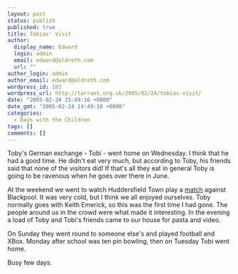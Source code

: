 ```yaml
---
layout: post
status: publish
published: true
title: Tobias' Visit
author:
  display_name: Edward
  login: admin
  email: edward@aldreth.com
  url: ""
author_login: admin
author_email: edward@aldreth.com
wordpress_id: 103
wordpress_url: http://tarrant.org.uk/2005/02/24/tobias-visit/
date: "2005-02-24 15:49:16 +0000"
date_gmt: "2005-02-24 14:49:16 +0000"
categories:
  - Days with the Children
tags: []
comments: []
---
```


<p>Toby's German exchange - Tobi - went home on Wednesday.  I think that he had a good time.  He didn't eat very much, but according to Toby, his friends said that none of the visitors did!  If that's all they eat in general Toby is going to be ravenous when he goes over there in June.</p>
<p>At the weekend we went to watch Huddersfield Town play a <a href="https://news.bbc.co.uk/sport1/hi/football/eng_div_2/4259711.stm">match</a> against Blackpool.  It was very cold, but I think we all enjoyed ourselves.  Toby normally goes with Keith Emerick, so this was the first time I had gone.  The people around us in the crowd were what made it interesting.  In the evening a load of Toby and Tobi's friends came to our house for pasta and video.</p>
<p>On Sunday they went round to someone else's and played football and XBox.  Monday after school was ten pin bowling, then on Tuesday Tobi went home.</p>
<p>Busy few days.</p>
